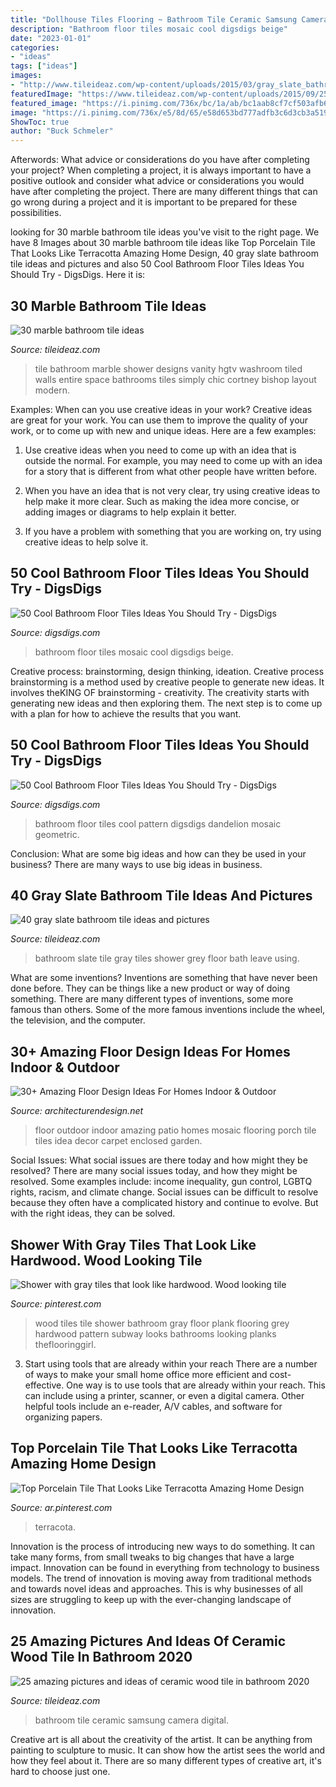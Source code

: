 ```yaml
---
title: "Dollhouse Tiles Flooring ~ Bathroom Tile Ceramic Samsung Camera Digital"
description: "Bathroom floor tiles mosaic cool digsdigs beige"
date: "2023-01-01"
categories:
- "ideas"
tags: ["ideas"]
images:
- "http://www.tileideaz.com/wp-content/uploads/2015/03/gray_slate_bathroom_tile_12.jpg"
featuredImage: "https://www.tileideaz.com/wp-content/uploads/2015/09/25.jpg"
featured_image: "https://i.pinimg.com/736x/bc/1a/ab/bc1aab8cf7cf503afb612ea9ffbee98e.jpg"
image: "https://i.pinimg.com/736x/e5/8d/65/e58d653bd777adfb3c6d3cb3a5195e3c.jpg"
ShowToc: true
author: "Buck Schmeler"
---
```



Afterwords: What advice or considerations do you have after completing your project?
When completing a project, it is always important to have a positive outlook and consider what advice or considerations you would have after completing the project. There are many different things that can go wrong during a project and it is important to be prepared for these possibilities.

	

		
looking for 30 marble bathroom tile ideas you've visit to the right page. We have 8 Images about 30 marble bathroom tile ideas like Top Porcelain Tile That Looks Like Terracotta Amazing Home Design, 40 gray slate bathroom tile ideas and pictures and also 50 Cool Bathroom Floor Tiles Ideas You Should Try - DigsDigs. Here it is:
		
    
## 30 Marble Bathroom Tile Ideas

<img loading=lazy src="http://www.tileideaz.com/wp-content/uploads/2015/08/21.jpeg" onerror="this.onerror=null;this.src='https://tse2.mm.bing.net/th?id=OIP.SHRL6fJDbqTdG6JuqH-YAgHaJ4&amp;pid=15.1';" alt="30 marble bathroom tile ideas">

_Source: tileideaz.com_

>tile bathroom marble shower designs vanity hgtv washroom tiled walls entire space bathrooms tiles simply chic cortney bishop layout modern. 

	

Examples: When can you use creative ideas in your work?
Creative ideas are great for your work. You can use them to improve the quality of your work, or to come up with new and unique ideas. Here are a few examples:
1. Use creative ideas when you need to come up with an idea that is outside the normal. For example, you may need to come up with an idea for a story that is different from what other people have written before.

2. When you have an idea that is not very clear, try using creative ideas to help make it more clear. Such as making the idea more concise, or adding images or diagrams to help explain it better.

3. If you have a problem with something that you are working on, try using creative ideas to help solve it.

    
## 50 Cool Bathroom Floor Tiles Ideas You Should Try - DigsDigs

<img loading=lazy src="https://www.digsdigs.com/photos/22-mosaic-black-and-white-bathroom-floor-tiles.jpg" onerror="this.onerror=null;this.src='https://tse1.mm.bing.net/th?id=OIP.SNYpvjFBP13CBFQPZir7DgHaNa&amp;pid=15.1';" alt="50 Cool Bathroom Floor Tiles Ideas You Should Try - DigsDigs">

_Source: digsdigs.com_

>bathroom floor tiles mosaic cool digsdigs beige. 

	

Creative process: brainstorming, design thinking, ideation.
Creative process brainstorming is a method used by creative people to generate new ideas. It involves theKING OF brainstorming - creativity. The creativity starts with generating new ideas and then exploring them. The next step is to come up with a plan for how to achieve the results that you want.

    
## 50 Cool Bathroom Floor Tiles Ideas You Should Try - DigsDigs

<img loading=lazy src="https://www.digsdigs.com/photos/15-geometric-pattern-bathroom-floor-tiles.jpg" onerror="this.onerror=null;this.src='https://tse4.mm.bing.net/th?id=OIP.NYhq-cIDBaEAe4Vi0U__lAHaLM&amp;pid=15.1';" alt="50 Cool Bathroom Floor Tiles Ideas You Should Try - DigsDigs">

_Source: digsdigs.com_

>bathroom floor tiles cool pattern digsdigs dandelion mosaic geometric. 

	

Conclusion: What are some big ideas and how can they be used in your business?
There are many ways to use big ideas in business.

    
## 40 Gray Slate Bathroom Tile Ideas And Pictures

<img loading=lazy src="http://www.tileideaz.com/wp-content/uploads/2015/03/gray_slate_bathroom_tile_12.jpg" onerror="this.onerror=null;this.src='https://tse4.mm.bing.net/th?id=OIP.k-6eh8EdMXUVfwlN7S9QqAHaLJ&amp;pid=15.1';" alt="40 gray slate bathroom tile ideas and pictures">

_Source: tileideaz.com_

>bathroom slate tile gray tiles shower grey floor bath leave using. 

	

What are some inventions?
Inventions are something that have never been done before. They can be things like a new product or way of doing something. There are many different types of inventions, some more famous than others. Some of the more famous inventions include the wheel, the television, and the computer.

    
## 30+ Amazing Floor Design Ideas For Homes Indoor &amp; Outdoor

<img loading=lazy src="http://cdn.architecturendesign.net/wp-content/uploads/2015/08/AD-Indoor-Outdoor-Floor-Design-Ideas-21.jpg" onerror="this.onerror=null;this.src='https://tse1.mm.bing.net/th?id=OIP.K8DN2tCv0pbdZ-JeeS_u-gHaLH&amp;pid=15.1';" alt="30+ Amazing Floor Design Ideas For Homes Indoor &amp; Outdoor">

_Source: architecturendesign.net_

>floor outdoor indoor amazing patio homes mosaic flooring porch tile tiles idea decor carpet enclosed garden. 

	

Social Issues: What social issues are there today and how might they be resolved?
There are many social issues today, and how they might be resolved. Some examples include: income inequality, gun control, LGBTQ rights, racism, and climate change. Social issues can be difficult to resolve because they often have a complicated history and continue to evolve. But with the right ideas, they can be solved.

    
## Shower With Gray Tiles That Look Like Hardwood. Wood Looking Tile

<img loading=lazy src="https://i.pinimg.com/736x/bc/1a/ab/bc1aab8cf7cf503afb612ea9ffbee98e.jpg" onerror="this.onerror=null;this.src='https://tse4.mm.bing.net/th?id=OIP.ryoIZVBLuV9359BKKGJ0wgHaNK&amp;pid=15.1';" alt="Shower with gray tiles that look like hardwood. Wood looking tile">

_Source: pinterest.com_

>wood tiles tile shower bathroom gray floor plank flooring grey hardwood pattern subway looks bathrooms looking planks theflooringgirl. 

	

3) Start using tools that are already within your reach
There are a number of ways to make your small home office more efficient and cost-effective. One way is to use tools that are already within your reach. This can include using a printer, scanner, or even a digital camera. Other helpful tools include an e-reader, A/V cables, and software for organizing papers.

    
## Top Porcelain Tile That Looks Like Terracotta Amazing Home Design

<img loading=lazy src="https://i.pinimg.com/736x/e5/8d/65/e58d653bd777adfb3c6d3cb3a5195e3c.jpg" onerror="this.onerror=null;this.src='https://tse4.mm.bing.net/th?id=OIP.u8tEj1blqiVhM4KGnCcJowHaLJ&amp;pid=15.1';" alt="Top Porcelain Tile That Looks Like Terracotta Amazing Home Design">

_Source: ar.pinterest.com_

>terracota. 

	

Innovation is the process of introducing new ways to do something. It can take many forms, from small tweaks to big changes that have a large impact. Innovation can be found in everything from technology to business models. The trend of innovation is moving away from traditional methods and towards novel ideas and approaches. This is why businesses of all sizes are struggling to keep up with the ever-changing landscape of innovation.

    
## 25 Amazing Pictures And Ideas Of Ceramic Wood Tile In Bathroom 2020

<img loading=lazy src="https://www.tileideaz.com/wp-content/uploads/2015/09/25.jpg" onerror="this.onerror=null;this.src='https://tse4.mm.bing.net/th?id=OIP.c396I290wz13IX4USJ9JVwHaLH&amp;pid=15.1';" alt="25 amazing pictures and ideas of ceramic wood tile in bathroom 2020">

_Source: tileideaz.com_

>bathroom tile ceramic samsung camera digital. 

	

Creative art is all about the creativity of the artist. It can be anything from painting to sculpture to music. It can show how the artist sees the world and how they feel about it. There are so many different types of creative art, it's hard to choose just one.

